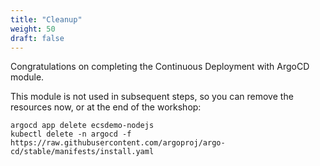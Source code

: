 ```yaml
---
title: "Cleanup"
weight: 50
draft: false
---
```


Congratulations on completing the Continuous Deployment with ArgoCD module.

This module is not used in subsequent steps, so you can remove the resources now, or at the end of the workshop:
```
argocd app delete ecsdemo-nodejs
kubectl delete -n argocd -f https://raw.githubusercontent.com/argoproj/argo-cd/stable/manifests/install.yaml
```